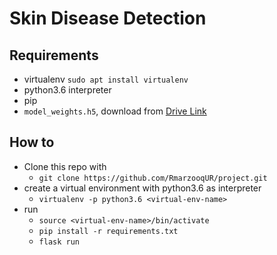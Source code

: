 # Skin Disease Detection

## Requirements
 - virtualenv `sudo apt install virtualenv`
 - python3.6 interpreter
 - pip
 - `model_weights.h5`, download from [Drive Link](https://drive.google.com/file/d/1p5N1WWYY-4JwbtBOviKe-T0s9nZ-o5m5/view?usp=sharing)

## How to
 - Clone this repo with 
   - `git clone https://github.com/RmarzooqUR/project.git`
 - create a virtual environment with python3.6 as interpreter
   - `virtualenv -p python3.6 <virtual-env-name>`
 - run
   - `source <virtual-env-name>/bin/activate`
   - `pip install -r requirements.txt`
   - `flask run`